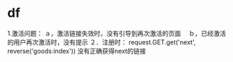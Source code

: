# df
1.激活问题：   ａ，激活链接失效时，没有引导到再次激活的页面
            　ｂ，已经激活的用户再次激活时，没有提示
２．注册时：    request.GET.get('next', reverse('goods:index'))
              没有正确获得next的链接
